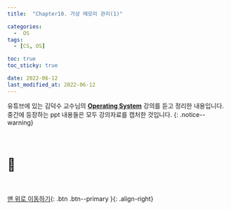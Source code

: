 ```yaml
---
title:  "Chapter10. 가상 메모리 관리(1)" 

categories:
  -  OS
tags:
  - [CS, OS]

toc: true
toc_sticky: true

date: 2022-06-12
last_modified_at: 2022-06-12
---
```


유튜브에 있는 김덕수 교수님의 **[Operating System](https://www.youtube.com/watch?v=EdTtGv9w2sA&list=PLBrGAFAIyf5rby7QylRc6JxU5lzQ9c4tN)** 강의를 듣고 정리한 내용입니다.<br>
중간에 등장하는 ppt 내용들은 모두 강의자료를 캡처한 것입니다.
{: .notice--warning}

<br>


# 🔧


















<br>




[맨 위로 이동하기](#){: .btn .btn--primary }{: .align-right}